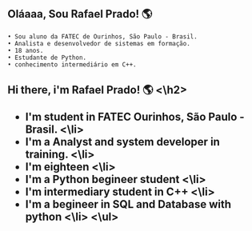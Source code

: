 <h2> Oláaaa, Sou Rafael Prado! 🌎 </h2>
  
    • Sou aluno da FATEC de Ourinhos, São Paulo - Brasil.
    • Analista e desenvolvedor de sistemas em formação.
    • 18 anos.
    • Estudante de Python.
    • conhecimento intermediário em C++.
  
  
  <h2> Hi there, i'm Rafael Prado! 🌎 <\h2>
  <ul>
      <li> I'm student in FATEC Ourinhos, São Paulo - Brasil. <\li>
      <li> I'm a Analyst and system developer in training. <\li>
      <li> I'm eighteen <\li>
      <li> I'm a Python begineer student <\li>
      <li> I'm intermediary student in C++ <\li>
      <li> I'm a begineer in SQL and Database with python <\li>
  <\ul>
